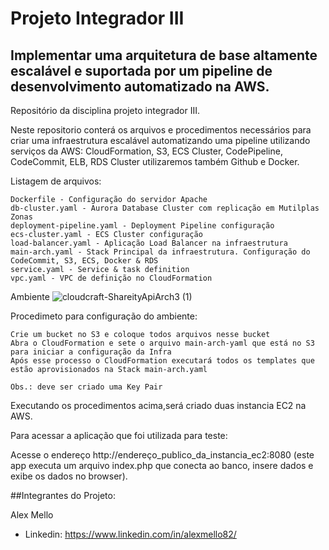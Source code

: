 # Projeto Integrador III
## Implementar uma arquitetura de base altamente escalável e suportada por um pipeline de desenvolvimento automatizado na AWS.
Repositório da disciplina projeto integrador III.

Neste repositorio conterá os arquivos e procedimentos necessários para criar uma infraestrutura escalável automatizando uma pipeline utilizando serviços da AWS: CloudFormation, S3, ECS Cluster, CodePipeline, CodeCommit, ELB, RDS Cluster utilizaremos também Github e Docker.

Listagem de arquivos:

    Dockerfile - Configuração do servidor Apache
    db-cluster.yaml - Aurora Database Cluster com replicação em Mutilplas Zonas
    deployment-pipeline.yaml - Deployment Pipeline configuração
    ecs-cluster.yaml - ECS Cluster configuração
    load-balancer.yaml - Aplicação Load Balancer na infraestrutura 
    main-arch.yaml - Stack Principal da infraestrutura. Configuração do CodeCommit, S3, ECS, Docker & RDS
    service.yaml - Service & task definition 
    vpc.yaml - VPC de definição no CloudFormation

Ambiente
![cloudcraft-ShareityApiArch3 (1)](https://user-images.githubusercontent.com/39780604/56631269-f6fdd280-662a-11e9-80fa-c257a867eab3.png)


Procedimeto para configuração do ambiente:

    Crie um bucket no S3 e coloque todos arquivos nesse bucket
    Abra o CloudFormation e sete o arquivo main-arch-yaml que está no S3 para iniciar a configuração da Infra
    Após esse processo o CloudFormation executará todos os templates que estão aprovisionados na Stack main-arch.yaml
    
    Obs.: deve ser criado uma Key Pair
    
Executando os procedimentos acima,será criado duas instancia EC2 na AWS.

Para acessar a aplicação que foi utilizada para teste:

Acesse o endereço http://endereço_publico_da_instancia_ec2:8080 (este app executa um arquivo index.php que conecta ao banco, insere dados e exibe os dados no browser).

##Integrantes do Projeto:

Alex Mello
- Linkedin: https://www.linkedin.com/in/alexmello82/

      
